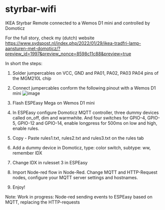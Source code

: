 # styrbar-wifi
IKEA Styrbar Remote connected to a Wemos D1 mini and controlled by Domoticz

For the full story, check my (dutch) website https://www.sydspost.nl/index.php/2022/01/29/ikea-tradfri-lamp-aansturen-met-domoticz/?preview_id=1997&preview_nonce=8598c11c88&preview=true

In short the steps:
1. Solder jumpercables on VCC, GND and PA01, PA02, PA03 PA04 pins of the MGM210L chip
2. Connect jumpercables conform the following pinout with a Wemos D1 mini
![image](https://user-images.githubusercontent.com/45944257/152873281-58f7aa6a-7c5d-46b2-b611-82b991d261a5.png)

3. Flash ESPEasy Mega on Wemos D1 mini
4. In ESPEasy configure Domoticz MQTT controller, three dummy devices called on_off, dim and warmwhite. And four switches for GPIO-4, GPIO-5, GPIO-12 and GPIO-14, enable longpress for 500ms on low and high, enable rules.
5. Copy - Paste rules1.txt, rules2.txt and rules3.txt on the rules tab
6. Add a dummy device in Domoticz, type: color switch, subtype: ww, remember IDX
7. Change IDX in rulesset 3 in ESPEasy
8. Import Node-red flow in Node-Red. Change MQTT and HTTP-Request nodes, configure your MQTT server settings and hostnames.
9. Enjoy!

Note: Work in progress: Node-red sending events to ESPEasy based on MQTT, replacing the HTTP-requests

